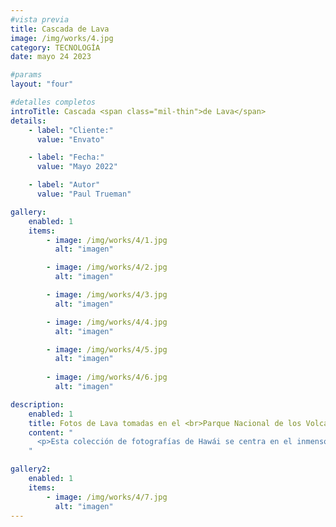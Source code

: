 ```yaml
---
#vista previa
title: Cascada de Lava
image: /img/works/4.jpg
category: TECNOLOGÍA
date: mayo 24 2023

#params
layout: "four"

#detalles completos
introTitle: Cascada <span class="mil-thin">de Lava</span>
details:
    - label: "Cliente:"
      value: "Envato"

    - label: "Fecha:"
      value: "Mayo 2022"

    - label: "Autor"
      value: "Paul Trueman"

gallery: 
    enabled: 1
    items:
        - image: /img/works/4/1.jpg
          alt: "imagen"

        - image: /img/works/4/2.jpg
          alt: "imagen"

        - image: /img/works/4/3.jpg
          alt: "imagen"

        - image: /img/works/4/4.jpg
          alt: "imagen"

        - image: /img/works/4/5.jpg
          alt: "imagen"
        
        - image: /img/works/4/6.jpg
          alt: "imagen"

description:
    enabled: 1
    title: Fotos de Lava tomadas en el <br>Parque Nacional de los Volcanes de Hawái.
    content: "
      <p>Esta colección de fotografías de Hawái se centra en el inmenso poder de la lava en el Parque Nacional de los Volcanes, en la Isla Grande de Hawái. Una de las escenas más místicas que he tenido el placer de capturar. Para esta colección, quería mostrar esta belleza de una manera artística propia, a través de la fotografía de paisajes en arte fino. Sin embargo, aún quería mantener estas escenas naturales y fieles a lo que presencié en mi viaje. Por esa razón, estas imágenes han sido procesadas ligeramente. Todas estas imágenes son exposiciones individuales, a menos que se indique lo contrario en la leyenda debajo de la foto.</p>
    "

gallery2: 
    enabled: 1
    items:
        - image: /img/works/4/7.jpg
          alt: "imagen"
---
```

